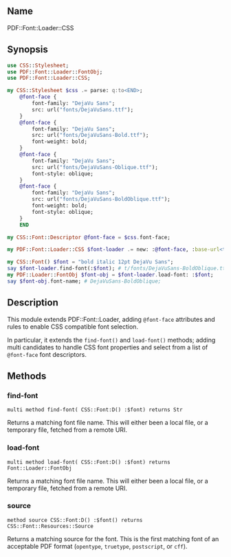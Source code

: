 ## Name

PDF::Font::Loader::CSS

## Synopsis

```raku
use CSS::Stylesheet;
use PDF::Font::Loader::FontObj;
use PDF::Font::Loader::CSS;

my CSS::Stylesheet $css .= parse: q:to<END>;
    @font-face {
        font-family: "DejaVu Sans";
        src: url("fonts/DejaVuSans.ttf");
    }
    @font-face {
        font-family: "DejaVu Sans";
        src: url("fonts/DejaVuSans-Bold.ttf");
        font-weight: bold;
    }
    @font-face {
        font-family: "DejaVu Sans";
        src: url("fonts/DejaVuSans-Oblique.ttf");
        font-style: oblique;
    }
    @font-face {
        font-family: "DejaVu Sans";
        src: url("fonts/DejaVuSans-BoldOblique.ttf");
        font-weight: bold;
        font-style: oblique;
    }
    END

my CSS::Font::Descriptor @font-face = $css.font-face;

my PDF::Font::Loader::CSS $font-loader .= new: :@font-face, :base-url<t/>;

my CSS::Font() $font = "bold italic 12pt DejaVu Sans";
say $font-loader.find-font(:$font); # t/fonts/DejaVuSans-BoldOblique.ttf';
my PDF::Loader::FontObj $font-obj = $font-loader.load-font: :$font;
say $font-obj.font-name; # DejaVuSans-BoldOblique;
```

## Description

This module extends PDF::Font::Loader, adding `@font-face` attributes and rules to enable CSS
compatible font selection.

In particular, it extends the `find-font()` and `load-font()` methods; adding multi candidates to
handle CSS font properties and select from a list of `@font-face` font descriptors.

## Methods

### find-font

    multi method find-font( CSS::Font:D() :$font) returns Str

Returns a matching font file name. This will either been a local file, or
a temporary file, fetched from a remote URI.

### load-font

    multi method load-font( CSS::Font:D() :$font) returns Font::Loader::FontObj

Returns a matching font file name. This will either been a local file, or
a temporary file, fetched from a remote URI.

### source

    method source CSS::Font:D() :$font() returns CSS::Font::Resources::Source

Returns a matching source for the font. This is the first matching font of an acceptable
PDF format (`opentype`, `truetype`, `postscript`, or `cff`).
